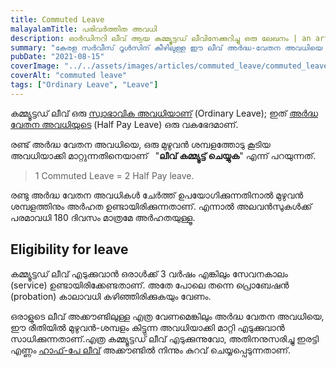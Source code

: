 ```yaml
---
title: Commuted Leave
malayalamTitle: പരിവർത്തിത അവധി
description: ഓർഡിനറി ലീവ് ആയ കമ്മ്യൂട്ടഡ് ലീവിനേക്കുറിച്ചു ഒരു ലേഖനം | an article about Commuted Leave in KSR
summary: "കേരള സർവീസ് റൂൾസിന് കീഴിലുള്ള ഈ ലീവ് അർദ്ധ-വേതന അവധിയെ മുഴുവൻ ശമ്പള അവധിയായി മാറ്റാൻ അനുവദിക്കുന്നു, കുറഞ്ഞത് മൂന്ന് വർഷത്തെ സേവനവും പ്രൊബേഷൻ പൂർത്തിയാക്കലും ആവശ്യമാണ്. അവധിക്കാലത്തെ മുഴുവൻ ശമ്പളവും അലവൻസുകളും ഇത് ഉറപ്പാക്കുന്നു."
pubDate: "2021-08-15"
coverImage: "../../assets/images/articles/commuted_leave/commuted_leave.png"
coverAlt: "commuted leave"
tags: ["Ordinary Leave", "Leave"]
---
```


കമ്മ്യൂട്ടഡ് ലീവ് ഒരു [സ്വാഭാവിക അവധിയാണ്](/article/ordinary-leave/) (Ordinary Leave); ഇത് [അർദ്ധ വേതന അവധിയുടെ](/article/half-pay-leave/) (Half Pay Leave) ഒരു വകഭേദമാണ്.

രണ്ട് അർദ്ധ വേതന അവധിയെ, ഒരു മുഴുവൻ ശമ്പളത്തോടു കൂടിയ അവധിയാക്കി മാറ്റുന്നതിനെയാണ് &nbsp; "**ലീവ് കമ്മ്യൂട്ട് ചെയ്യുക**" എന്ന് പറയുന്നത്.

> 1 Commuted Leave = 2 Half Pay leave.

രണ്ടു അർദ്ധ വേതന അവധികൾ ചേർത്ത് ഉപയോഗിക്കുന്നതിനാൽ മുഴുവൻ ശമ്പളത്തിനും അർഹത ഉണ്ടായിരിക്കുന്നതാണ്. എന്നാൽ അലവൻസുകൾക്ക് പരമാവധി 180 ദിവസം മാത്രമേ അർഹതയുള്ളൂ.

## Eligibility for leave
കമ്മ്യൂട്ടഡ് ലീവ് എടുക്കുവാൻ ഒരാൾക്ക് 3 വർഷം എങ്കിലും സേവനകാലം (service) ഉണ്ടായിരിക്കേണ്ടതാണ്. അതേ പോലെ തന്നെ പ്രൊബേഷൻ (probation) കാലാവധി കഴിഞ്ഞിരിക്കുകയും വേണം.

ഒരാളുടെ ലീവ് അക്കൗണ്ടിലുള്ള എത്ര വേണമെങ്കിലും അർദ്ധ വേതന അവധിയെ, ഈ രീതിയിൽ മുഴുവൻ-ശമ്പളം കിട്ടുന്ന അവധിയാക്കി മാറ്റി എടുക്കുവാൻ സാധിക്കുന്നതാണ്.എത്ര കമ്മ്യൂട്ടഡ് ലീവ് എടുക്കുന്നുവോ, അതിനനുസരിച്ചു ഇരട്ടി എണ്ണം [ഹാഫ്-പേ ലീവ്](/article/half-pay-leave/) അക്കൗണ്ടിൽ നിന്നും കുറവ് ചെയ്യപ്പെടുന്നതാണ്.
